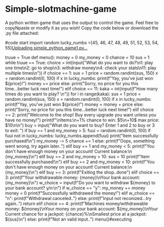 # Simple-slotmachine-game
A python written game that uses the output to control the game. Feel free to copyNpaste or modify it as you wish!
Copy the code below or download the .py file attached:


#code start
import random
lucky_numbs =[45, 46, 47, 48, 49, 51, 52, 53, 54, 55][Uploading simple_python_game1.py…]()

truue = True
def menu():
  money = 0
  my_money = 0
  chance = 10
  sus = 1
  while truue == True:
    choice = int(input("What do you want to do?\n1: play one time\n2: go to shop\n3: withdraw money\n4: check your stats\n11: play multiple times\n"))
    if choice == 1:
      sus = 1
      price = random.randint(sus, 150)
      x = random.randint(0, 100)
      if x in lucky_numbs:
        print(f"Yay, you've just won ${price}!")
        money += price
      else:
        print("Sorry, no price for you this time...better luck next time!")
    elif choice == 11:
      kaka = int(input(f"How many times do you want to play?  \n"))
      for i in range(kaka):
        sus = 1
        price = random.randint(sus, 150)
        x = random.randint(0, 100)
        if x in lucky_numbs:
          print(f"Yay, you've just won ${price}!")
          money = money + price
        else:
          print("Sorry, no price for you this time...better luck next time!")
    elif choice == 2:
      print("Welcome to the shop! Buy every upgrade you want unless you have no money!")
      print(f"\nItems:\n+1% chance to win: $5\n+10$ max price: $10\n\n")
      buy = input("What do you want to buy? Enter 1 and 2 to buy or 3 to exit:   ")
      if buy == 1 and my_money > 5:
        fuui = random.randint(0, 100)
        if fuui not in lucky_numbs:
          lucky_numbs.append(fuui)
          print("Item successfully purchased!\n")
          my_money -= 5
          chance += 1
        else:
          print(f"Oops, something went wrong, try again later..")
      elif buy == 1 and my_money < 5:
        print(f"You don't have enough money on your account! Current balance:\n {my_money}\n")
      elif buy == 2 and my_money > 10:
        sus = 10
        print(f"Item successfully purchased!\n")
      elif buy == 2 and my_money < 10:
        print(f"You don't have enough money on your account! Current balance:\n {my_money}\n")
      elif buy == 3:
        print(f"Exiting the shop..done")
    elif choice == 3:
      print(f"Your withdrawable money: {money}\nYour bank account: {my_money}\n")
      w_choice = input(f"Do you want to withdraw ${money} to your bank account? y/n:\n")
      if w_choice == "y":
        my_money += money
        money = 0
        print(f"Successfully withdrawed the money!")
      elif w_choice == "n":
        print(f"Withdrawal canceled..")
      else:
        print(f"Input not reconized...try again..")
        return
    elif choice == 4:
      print(f"Machines money/withdrawable money: ${money}\nYour money on your bank account: ${my_money}\nYour Current chance for a jackpot: {chance}%\nSmallest price at a jackpot: ${sus}\n")
    else:
      print(f"Not an valid input..")
menu()#executing
